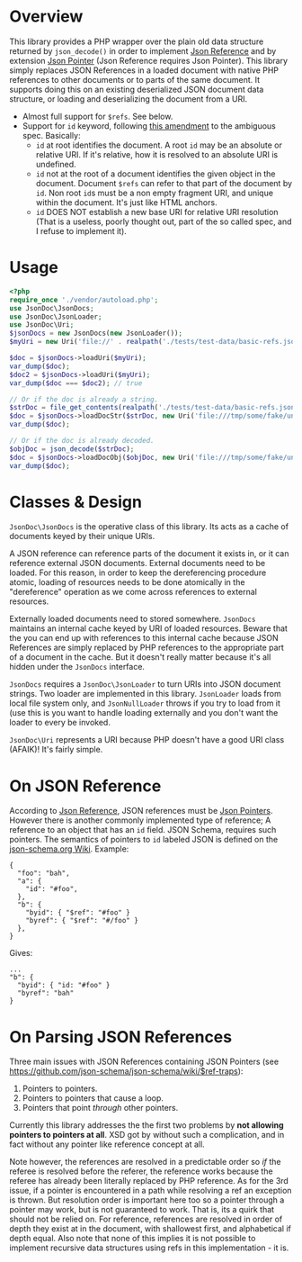 # Overview
This library provides a PHP wrapper over the plain old data structure returned by `json_decode()` in order to implement [Json Reference](https://tools.ietf.org/html/draft-pbryan-zyp-json-ref-03) and by extension [Json Pointer](https://tools.ietf.org/html/draft-ietf-appsawg-json-pointer-04) (Json Reference requires Json Pointer). This library simply replaces JSON References in a loaded document with native PHP references to other documents or to parts of the same document. It supports doing this on an existing deserialized JSON document data structure, or loading and deserializing the document from a URI.

  * Almost full support for `$refs`. See below.
  * Support for `id` keyword, following [this amendment](https://github.com/json-schema/json-schema/wiki/The-%22id%22-conundrum#how-to-fix-that) to the ambiguous spec. Basically:
    - `id` at root identifies the document. A root `id` may be an absolute or relative URI. If it's relative, how it is resolved to an absolute URI is undefined.
    - `id` not at the root of a document identifies the given object in the document. Document `$refs` can refer to that part of the document by `id`. Non root `id`s must be a non empty fragment URI, and unique within the document. It's just like HTML anchors.
    - `id` DOES NOT establish a new base URI for relative URI resolution (That is a useless, poorly thought out, part of the so called spec, and I refuse to implement it).

# Usage

```php
<?php
require_once './vendor/autoload.php';
use JsonDoc\JsonDocs;
use JsonDoc\JsonLoader;
use JsonDoc\Uri;
$jsonDocs = new JsonDocs(new JsonLoader());
$myUri = new Uri('file://' . realpath('./tests/test-data/basic-refs.json'));

$doc = $jsonDocs->loadUri($myUri);
var_dump($doc);
$doc2 = $jsonDocs->loadUri($myUri);
var_dump($doc === $doc2); // true

// Or if the doc is already a string.
$strDoc = file_get_contents(realpath('./tests/test-data/basic-refs.json'));
$doc = $jsonDocs->loadDocStr($strDoc, new Uri('file:///tmp/some/fake/unique/path'));
var_dump($doc);

// Or if the doc is already decoded.
$objDoc = json_decode($strDoc);
$doc = $jsonDocs->loadDocObj($objDoc, new Uri('file:///tmp/some/fake/unique/path2'));
var_dump($doc);
```

# Classes & Design
`JsonDoc\JsonDocs` is the operative class of this library. Its acts as a cache of documents keyed by their unique URIs.

A JSON reference can reference parts of the document it exists in, or it can reference external JSON documents. External documents need to be loaded. For this reason, in order to keep the dereferencing procedure atomic, loading of resources needs to be done atomically in the "dereference" operation as we come across references to external resources.

Externally loaded documents need to stored somewhere. `JsonDocs` maintains an internal cache keyed by URI of loaded resources. Beware that the you can end up with references to this internal cache because JSON References are simply replaced by PHP references to the appropriate part of a document in the cache. But it doesn't really matter because it's all hidden under the `JsonDocs` interface.

`JsonDocs` requires a `JsonDoc\JsonLoader` to turn URIs into JSON document strings. Two loader are implemented in this library. `JsonLoader` loads from local file system only, and `JsonNullLoader` throws if you try to load from it (use this is you want to handle loading externally and you don't want the loader to every be invoked.

`JsonDoc\Uri` represents a URI because PHP doesn't have a good URI class (AFAIK)! It's fairly simple.

# On JSON Reference
According to [Json Reference](https://tools.ietf.org/html/draft-pbryan-zyp-json-ref-03), JSON references must be [Json Pointers](https://tools.ietf.org/html/draft-ietf-appsawg-json-pointer-04). However there is another commonly implemented type of reference; A reference to an object that has an `id` field. JSON Schema, requires such pointers. The semantics of pointers to `id` labeled JSON is defined on the [json-schema.org Wiki](https://github.com/json-schema/json-schema/wiki/The-%22id%22-conundrum#how-to-fix-that). Example:

    {
      "foo": "bah",
      "a": {
        "id": "#foo",
      },
      "b": {
        "byid": { "$ref": "#foo" }
        "byref": { "$ref": "#/foo" }
      },
    }

Gives:

    ...
    "b": {
      "byid": { "id: "#foo" }
      "byref": "bah"
    }

# On Parsing JSON References
Three main issues with JSON References containing JSON Pointers (see https://github.com/json-schema/json-schema/wiki/$ref-traps):

  1. Pointers to pointers.
  2. Pointers to pointers that cause a loop.
  3. Pointers that point *through* other pointers.

Currently this library addresses the the first two problems by **not allowing pointers to pointers at all**. XSD got by without such a complication, and in fact without any pointer like reference concept at all.

Note however, the references are resolved in a predictable order so *if* the referee is resolved before the referer, the reference works because the referee has already been literally replaced by PHP reference. As for the 3rd issue, if a pointer is encountered in a path while resolving a ref an exception is thrown. But resolution order is important here too so a pointer through a pointer may work, but is not guaranteed to work. That is, its a quirk that should not be relied on. For reference, references are resolved in order of depth they exist at in the document, with shallowest first, and alphabetical if depth equal. Also note that none of this implies it is not possible to implement recursive data structures using refs in this implementation - it is.
